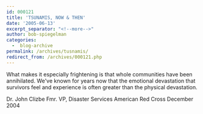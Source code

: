 ```yaml
---
id: 000121
title: 'TSUNAMIS, NOW & THEN'
date: '2005-06-13'
excerpt_separator: "<!--more-->"
author: bob-spiegelman
categories:
  -  blog-archive
permalink: /archives/tusnamis/
redirect_from: /archives/000121.php
---
```


What makes it especially frightening is that whole communities have been annihilated. We've known for years now that the emotional devastation that survivors feel and experience is often greater than the physical devastation.

Dr. John Clizbe
Fmr. VP, Disaster Services
American Red Cross
December 2004
